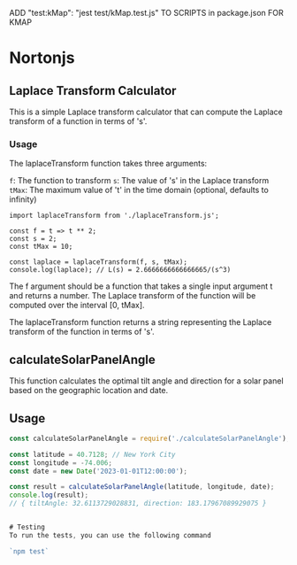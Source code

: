 ADD "test:kMap": "jest test/kMap.test.js" TO SCRIPTS in package.json FOR KMAP

# Nortonjs

## Laplace Transform Calculator
This is a simple Laplace transform calculator that can compute the Laplace transform of a function in terms of 's'.

### Usage
The laplaceTransform function takes three arguments:

`f`: The function to transform
`s`: The value of 's' in the Laplace transform
`tMax`: The maximum value of 't' in the time domain (optional, defaults to infinity)

```
import laplaceTransform from './laplaceTransform.js';

const f = t => t ** 2;
const s = 2;
const tMax = 10;

const laplace = laplaceTransform(f, s, tMax);
console.log(laplace); // L(s) = 2.6666666666666665/(s^3)
```


The f argument should be a function that takes a single input argument t and returns a number. The Laplace transform of the function will be computed over the interval [0, tMax].

The laplaceTransform function returns a string representing the Laplace transform of the function in terms of 's'.

## calculateSolarPanelAngle

This function calculates the optimal tilt angle and direction for a solar panel based on the geographic location and date.

## Usage

```js
const calculateSolarPanelAngle = require('./calculateSolarPanelAngle');

const latitude = 40.7128; // New York City
const longitude = -74.006;
const date = new Date('2023-01-01T12:00:00');

const result = calculateSolarPanelAngle(latitude, longitude, date);
console.log(result);
// { tiltAngle: 32.6113729028831, direction: 183.17967089929075 }


# Testing
To run the tests, you can use the following command

`npm test`

